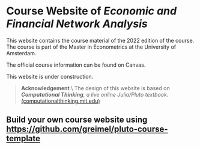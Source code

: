 # Course Website of _Economic and Financial Network Analysis_

This website contains the course material of the 2022 edition of the course. The course is part of the Master in Econometrics at the University of Amsterdam.

The official course information can be found on Canvas.

This website is under construction.

> **Acknowledgement** \\
> The design of this website is based on _**Computational Thinking**, a live online Julia/Pluto textbook._ [(computationalthinking.mit.edu)](https://computationalthinking.mit.edu)

## Build your own course website using https://github.com/greimel/pluto-course-template

